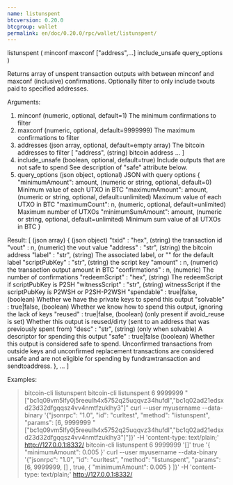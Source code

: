 ```yaml
---
name: listunspent
btcversion: 0.20.0
btcgroup: wallet
permalink: en/doc/0.20.0/rpc/wallet/listunspent/
---
```


listunspent ( minconf maxconf ["address",...] include_unsafe query_options )

Returns array of unspent transaction outputs
with between minconf and maxconf (inclusive) confirmations.
Optionally filter to only include txouts paid to specified addresses.

Arguments:
1. minconf                            (numeric, optional, default=1) The minimum confirmations to filter
2. maxconf                            (numeric, optional, default=9999999) The maximum confirmations to filter
3. addresses                          (json array, optional, default=empty array) The bitcoin addresses to filter
     [
       "address",                     (string) bitcoin address
       ...
     ]
4. include_unsafe                     (boolean, optional, default=true) Include outputs that are not safe to spend
                                      See description of "safe" attribute below.
5. query_options                      (json object, optional) JSON with query options
     {
       "minimumAmount": amount,       (numeric or string, optional, default=0) Minimum value of each UTXO in BTC
       "maximumAmount": amount,       (numeric or string, optional, default=unlimited) Maximum value of each UTXO in BTC
       "maximumCount": n,             (numeric, optional, default=unlimited) Maximum number of UTXOs
       "minimumSumAmount": amount,    (numeric or string, optional, default=unlimited) Minimum sum value of all UTXOs in BTC
     }

Result:
[                                (json array)
  {                              (json object)
    "txid" : "hex",              (string) the transaction id
    "vout" : n,                  (numeric) the vout value
    "address" : "str",           (string) the bitcoin address
    "label" : "str",             (string) The associated label, or "" for the default label
    "scriptPubKey" : "str",      (string) the script key
    "amount" : n,                (numeric) the transaction output amount in BTC
    "confirmations" : n,         (numeric) The number of confirmations
    "redeemScript" : "hex",      (string) The redeemScript if scriptPubKey is P2SH
    "witnessScript" : "str",     (string) witnessScript if the scriptPubKey is P2WSH or P2SH-P2WSH
    "spendable" : true|false,    (boolean) Whether we have the private keys to spend this output
    "solvable" : true|false,     (boolean) Whether we know how to spend this output, ignoring the lack of keys
    "reused" : true|false,       (boolean) (only present if avoid_reuse is set) Whether this output is reused/dirty (sent to an address that was previously spent from)
    "desc" : "str",              (string) (only when solvable) A descriptor for spending this output
    "safe" : true|false          (boolean) Whether this output is considered safe to spend. Unconfirmed transactions
                                 from outside keys and unconfirmed replacement transactions are considered unsafe
                                 and are not eligible for spending by fundrawtransaction and sendtoaddress.
  },
  ...
]

Examples:
> bitcoin-cli listunspent 
> bitcoin-cli listunspent 6 9999999 "[\"bc1q09vm5lfy0j5reeulh4x5752q25uqqvz34hufdl\",\"bc1q02ad21edsxd23d32dfgqqsz4vv4nmtfzuklhy3\"]"
> curl --user myusername --data-binary '{"jsonrpc": "1.0", "id": "curltest", "method": "listunspent", "params": [6, 9999999 "[\"bc1q09vm5lfy0j5reeulh4x5752q25uqqvz34hufdl\",\"bc1q02ad21edsxd23d32dfgqqsz4vv4nmtfzuklhy3\"]"]}' -H 'content-type: text/plain;' http://127.0.0.1:8332/
> bitcoin-cli listunspent 6 9999999 '[]' true '{ "minimumAmount": 0.005 }'
> curl --user myusername --data-binary '{"jsonrpc": "1.0", "id": "curltest", "method": "listunspent", "params": [6, 9999999, [] , true, { "minimumAmount": 0.005 } ]}' -H 'content-type: text/plain;' http://127.0.0.1:8332/


